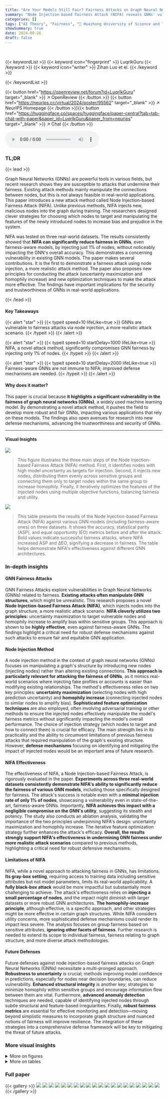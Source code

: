 ```yaml
---
title: "Are Your Models Still Fair? Fairness Attacks on Graph Neural Networks via Node Injections"
summary: "Node Injection-based Fairness Attack (NIFA) reveals GNNs' vulnerability to realistic fairness attacks by injecting a small percentage of nodes, significantly undermining fairness even in fairness-awar..."
categories: []
tags: ["AI Theory", "Fairness", "🏢 Huazhong University of Science and Technology",]
showSummary: true
date: 2024-09-26
draft: false
---
```


<br>

{{< keywordList >}}
{{< keyword icon="fingerprint" >}} LuqrIkGuru {{< /keyword >}}
{{< keyword icon="writer" >}} Zihan Luo et el. {{< /keyword >}}
 
{{< /keywordList >}}

{{< button href="https://openreview.net/forum?id=LuqrIkGuru" target="_blank" >}}
↗ OpenReview
{{< /button >}}
{{< button href="https://neurips.cc/virtual/2024/poster/95562" target="_blank" >}}
↗ NeurIPS Homepage
{{< /button >}}{{< button href="https://huggingface.co/spaces/huggingface/paper-central?tab=tab-chat-with-paper&paper_id=LuqrIkGuru&paper_from=neurips" target="_blank" >}}
↗ Chat
{{< /button >}}



<audio controls>
    <source src="https://ai-paper-reviewer.com/LuqrIkGuru/podcast.wav" type="audio/wav">
    Your browser does not support the audio element.
</audio>


### TL;DR


{{< lead >}}

Graph Neural Networks (GNNs) are powerful tools in various fields, but recent research shows they are susceptible to attacks that undermine their fairness. Existing attack methods mainly manipulate the connections between nodes, but this is not always feasible in real-world applications. This paper introduces a new attack method called Node Injection-based Fairness Attack (NIFA). Unlike previous methods, NIFA injects new, malicious nodes into the graph during training.  The researchers designed clever strategies for choosing which nodes to target and manipulating the features of the newly introduced nodes to increase bias and prejudice in the system. 



NIFA was tested on three real-world datasets.  The results consistently showed that **NIFA can significantly reduce fairness in GNNs**, even fairness-aware models, by injecting just 1% of nodes, without noticeably impacting the GNN's overall accuracy. This demonstrates a concerning vulnerability in existing GNN models. The paper makes several contributions.  It is the first to demonstrate a fairness attack using node injection, a more realistic attack method. The paper also proposes new principles for conducting the attack (uncertainty maximization and homophily increase) and new optimization techniques to make the attack more effective. The findings have important implications for the security and trustworthiness of GNNs in real-world applications.

{{< /lead >}}


#### Key Takeaways

{{< alert "star" >}}
{{< typeit speed=10 lifeLike=true >}} GNNs are vulnerable to fairness attacks via node injection, a more realistic attack scenario. {{< /typeit >}}
{{< /alert >}}

{{< alert "star" >}}
{{< typeit speed=10 startDelay=1000 lifeLike=true >}} NIFA, a novel attack method, significantly compromises GNN fairness by injecting only 1% of nodes. {{< /typeit >}}
{{< /alert >}}

{{< alert "star" >}}
{{< typeit speed=10 startDelay=2000 lifeLike=true >}} Fairness-aware GNNs are not immune to NIFA; improved defense mechanisms are needed. {{< /typeit >}}
{{< /alert >}}

#### Why does it matter?
This paper is crucial because **it highlights a significant vulnerability in the fairness of graph neural networks (GNNs)**, a widely used machine learning model.  By demonstrating a novel attack method, it pushes the field to develop more robust and fair GNNs, impacting various applications that rely on these models.  The findings also open avenues for research into new defense mechanisms, advancing the trustworthiness and security of GNNs.

------
#### Visual Insights



![](https://ai-paper-reviewer.com/LuqrIkGuru/figures_4_1.jpg)

> This figure illustrates the three main steps of the Node Injection-based Fairness Attack (NIFA) method.  First, it identifies nodes with high model uncertainty as targets for injection. Second, it injects new nodes, distributing them evenly across sensitive groups and connecting them only to target nodes within the same group to increase homophily.  Finally, it iteratively optimizes the features of the injected nodes using multiple objective functions, balancing fairness and utility.





![](https://ai-paper-reviewer.com/LuqrIkGuru/tables_6_1.jpg)

> This table presents the results of the Node Injection-based Fairness Attack (NIFA) against various GNN models (including fairness-aware ones) on three datasets.  It shows the accuracy, statistical parity (ASP), and equal opportunity (EO) metrics before and after the attack.  Bold values indicate successful fairness attacks, where NIFA increased ASP and ΔEO, signifying a decrease in fairness. The table helps demonstrate NIFA's effectiveness against different GNN architectures.





### In-depth insights


#### GNN Fairness Attacks
GNN Fairness Attacks explore vulnerabilities in Graph Neural Networks (GNNs) related to fairness.  **Existing attacks often manipulate GNN structures**, which might be unrealistic.  This research proposes a novel **Node Injection-based Fairness Attack (NIFA)**, which injects nodes into the graph structure, a more realistic attack scenario.  **NIFA cleverly utilizes two principles:** uncertainty maximization to target vulnerable nodes and homophily increase to amplify bias within sensitive groups. This approach is shown to be **highly effective**, even against fairness-aware GNNs. The findings highlight a critical need for robust defense mechanisms against such attacks to ensure fair and equitable GNN application.

#### Node Injection Method
A node injection method in the context of graph neural networks (GNNs) focuses on manipulating a graph's structure by introducing new nodes (injecting nodes) rather than altering existing connections.  **This approach is particularly relevant for attacking the fairness of GNNs**, as it mimics real-world scenarios where injecting fake profiles or accounts is easier than modifying existing relationships. The method's effectiveness relies on two key principles: **uncertainty maximization** (selecting nodes with high prediction uncertainty) and **homophily increase** (connecting injected nodes to similar nodes to amplify bias).  **Sophisticated feature optimization techniques** are also employed, often involving adversarial training or other methods to ensure the injected nodes effectively manipulate the model's fairness metrics without significantly impacting the model's overall performance.  The choice of injection strategy (which nodes to target and how to connect them) is crucial for efficacy.  The main strength lies in its practicality and the ability to circumvent limitations of previous fairness attacks that required manipulation of the graph's existing structure.  However, **defense mechanisms** focusing on identifying and mitigating the impact of injected nodes would be an important area of future research.

#### NIFA Effectiveness
The effectiveness of NIFA, a Node Injection-based Fairness Attack, is rigorously evaluated in the paper.  **Experiments across three real-world datasets consistently demonstrate NIFA's ability to significantly reduce the fairness of various GNN models**, including those specifically designed for fairness.  The attack's success is notable even with a **minimal injection rate of only 1% of nodes**, showcasing a vulnerability even in state-of-the-art, fairness-aware GNNs.  Importantly, **NIFA achieves this impact with a negligible compromise on the GNN's utility**, suggesting its stealth and potency. The study also conducts an ablation analysis, validating the importance of the two principles underpinning NIFA's design: uncertainty maximization and homophily increase. The iterative feature optimization strategy further enhances the attack's efficacy. **Overall, the results strongly support NIFA's effectiveness in undermining GNN fairness under more realistic attack scenarios** compared to previous methods, highlighting a critical need for robust defensive mechanisms.

#### Limitations of NIFA
NIFA, while a novel approach to attacking fairness in GNNs, has limitations.  **Its gray-box setting**, requiring access to training data including sensitive attributes but not model parameters, limits its real-world applicability.  A **fully black-box attack** would be more impactful but substantially more challenging to achieve.  The attack's effectiveness relies on **injecting a small percentage of nodes**, and the impact might diminish with larger datasets or more robust GNN architectures. **The homophily-increase principle**, although effective, is a specific approach, and other strategies might be more effective in certain graph structures. While NIFA considers utility concerns, more sophisticated defense mechanisms could render its impact less severe. The analysis focuses on group fairness based on sensitive attributes, **ignoring other facets of fairness**. Further research is needed to extend its scope to individual fairness, fairness relating to graph structure, and more diverse attack methodologies.

#### Future Defenses
Future defenses against node injection-based fairness attacks on Graph Neural Networks (GNNs) necessitate a multi-pronged approach.  **Robustness to uncertainty** is crucial; methods improving model confidence in predictions, especially for nodes near decision boundaries, can reduce vulnerability.  **Enhanced structural integrity** is another key; strategies to minimize homophily within sensitive groups and encourage information flow between them are vital.  Furthermore, **advanced anomaly detection** techniques are needed, capable of identifying injected nodes through subtle structural and feature-based irregularities.  Finally, **robust fairness metrics** are essential for effective monitoring and detection—moving beyond simplistic measures to incorporate graph structure and nuanced notions of fairness will improve resilience.  The integration of these strategies into a comprehensive defense framework will be key to mitigating the threat of future attacks.


### More visual insights

<details>
<summary>More on figures
</summary>


![](https://ai-paper-reviewer.com/LuqrIkGuru/figures_8_1.jpg)

> This figure illustrates the framework of the Node Injection-based Fairness Attack (NIFA). It consists of three main stages: (a) Uncertainty Estimation: Nodes with high model uncertainty are selected as target nodes for injection. (b) Node Injection: Injected nodes are assigned to sensitive groups and connected to target nodes within the same group to increase homophily. (c) Feature Optimization: Injected nodes' features and a surrogate model are iteratively optimized using multiple objective functions to maximize fairness and maintain utility.


![](https://ai-paper-reviewer.com/LuqrIkGuru/figures_8_2.jpg)

> The figure shows the impact of masking a proportion (η) of training nodes with the highest uncertainty on the fairness attack performance.  As the proportion of masked nodes increases, the attack's effectiveness diminishes, as indicated by decreases in Δsp and Δeo.  This suggests that focusing on nodes with high model uncertainty is a key aspect of the attack strategy.  Despite the defense mechanism's impact, there is still significant deterioration of fairness compared to the baseline.  Accuracy is only slightly affected by the defense.


![](https://ai-paper-reviewer.com/LuqrIkGuru/figures_18_1.jpg)

> This figure illustrates the framework of the Node Injection-based Fairness Attack (NIFA). It shows three main stages: (a) Uncertainty Estimation, where nodes with high uncertainty are selected as targets for injection; (b) Node Injection, where injected nodes are connected to target nodes within the same sensitive group to increase homophily; and (c) Feature Optimization, where the features of injected nodes and a surrogate model are iteratively optimized to maximize unfairness.


![](https://ai-paper-reviewer.com/LuqrIkGuru/figures_19_1.jpg)

> This figure illustrates the three main steps of the Node Injection-based Fairness Attack (NIFA) framework.  First, it shows how nodes with high model uncertainty are identified as targets for injection. Second, it details the node injection strategy, where injected nodes are connected only to target nodes within the same sensitive group, increasing homophily. Finally, it describes the iterative optimization process of the injected nodes' features and the surrogate model to maximize fairness attacks while maintaining model utility.


![](https://ai-paper-reviewer.com/LuqrIkGuru/figures_19_2.jpg)

> This figure illustrates the framework of the Node Injection-based Fairness Attack (NIFA).  It shows three main stages:  (a) **Uncertainty Estimation:**  The algorithm identifies nodes with high model uncertainty, making them more susceptible to attacks. These nodes are highlighted in the figure. (b) **Node Injection:**  New nodes (injected nodes) are added to the graph.  Crucially, these nodes are connected only to target nodes (identified in stage a) that share the same sensitive attribute (e.g., gender, race), thus increasing homophily within sensitive groups. (c) **Feature Optimization:** The features of the injected nodes are iteratively optimized using multiple objective functions. This optimization aims to maximize the attack's impact on fairness while maintaining the model's overall utility.


![](https://ai-paper-reviewer.com/LuqrIkGuru/figures_19_3.jpg)

> This figure illustrates the framework of the Node Injection-based Fairness Attack (NIFA). It shows three main steps: uncertainty estimation to identify target nodes, node injection while ensuring equal distribution across sensitive groups and connections only with nodes of the same attribute, and iterative optimization of injected node features and a surrogate model to enhance the attack's effectiveness.


![](https://ai-paper-reviewer.com/LuqrIkGuru/figures_19_4.jpg)

> This figure illustrates the framework of the Node Injection-based Fairness Attack (NIFA). It is a three-stage process: First, nodes with high model uncertainty are selected as targets for injection. Second, injected nodes are connected to the target nodes within the same sensitive group. Third, the injected features and surrogate model are optimized iteratively to maximize the attack's effectiveness.


</details>




<details>
<summary>More on tables
</summary>


![](https://ai-paper-reviewer.com/LuqrIkGuru/tables_7_1.jpg)
> This table presents the results of the Node Injection-based Fairness Attack (NIFA) on various GNN models.  It shows the accuracy, statistical parity (ASP), and equal opportunity (ΔEO) metrics before and after the attack for each model on three datasets (Pokec-z, Pokec-n, DBLP).  Bold values highlight instances where NIFA successfully reduced fairness.

![](https://ai-paper-reviewer.com/LuqrIkGuru/tables_7_2.jpg)
> This table presents the results of the Node Injection-based Fairness Attack (NIFA) against various GNN models on three datasets (Pokec-z, Pokec-n, DBLP).  It shows the accuracy, statistical parity (ASP), and equal opportunity (ΔΕΟ) metrics before and after the attack.  Bolded values indicate that NIFA successfully reduced the fairness of the GNN model. Lower values for ASP and ΔΕΟ indicate better fairness, so the increase in these values demonstrates the effectiveness of the attack.

![](https://ai-paper-reviewer.com/LuqrIkGuru/tables_17_1.jpg)
> This table shows the hyperparameter settings used for the proposed Node Injection-based Fairness Attack (NIFA) method on three different datasets: Pokec-z, Pokec-n, and DBLP.  The hyperparameters include α and β (weights for the objective functions), b (node budget), d (edge budget), k (uncertainty threshold), max_step (number of steps in inner loop), and max_iter (number of iterations in outer loop).  These settings were determined through tuning for optimal attack performance on each dataset.

![](https://ai-paper-reviewer.com/LuqrIkGuru/tables_17_2.jpg)
> This table presents the results of the Node Injection-based Fairness Attack (NIFA) against various GNN models (including fairness-aware ones) on three datasets (Pokec-z, Pokec-n, and DBLP).  It shows the accuracy, statistical parity (ASP), and equal opportunity (ΔΕΟ) metrics before and after the attack.  Bold values indicate that NIFA successfully reduced fairness, as measured by the increase in ASP and ΔΕΟ.

![](https://ai-paper-reviewer.com/LuqrIkGuru/tables_18_1.jpg)
> This table presents the results of the Node Injection-based Fairness Attack (NIFA) on various GNN models across three datasets (Pokec-z, Pokec-n, DBLP).  It shows the accuracy, statistical parity (ASP), and equal opportunity (ΔEO) metrics before and after the attack. Bold values indicate that NIFA successfully reduced the fairness of the GNN model. The table helps to demonstrate the effectiveness of NIFA in compromising the fairness of different GNN architectures, even those designed to be fairness-aware.

![](https://ai-paper-reviewer.com/LuqrIkGuru/tables_19_1.jpg)
> This table presents the results of the Node Injection-based Fairness Attack (NIFA) on various GNN models.  It shows the accuracy, statistical parity (ASP), and equal opportunity (ΔΕΟ) metrics before and after the attack for each model on three datasets (Pokec-z, Pokec-n, DBLP). Bolded values indicate that NIFA successfully reduced fairness (increased ASP and ΔΕΟ).

![](https://ai-paper-reviewer.com/LuqrIkGuru/tables_20_1.jpg)
> This table presents the results of the Node Injection-based Fairness Attack (NIFA) on various GNN models.  It shows the accuracy, statistical parity (ASP), and equal opportunity (EO) differences before and after the attack for each model on three datasets (Pokec-z, Pokec-n, and DBLP). Bolded values highlight where NIFA successfully reduced the fairness of the GNN models.  The metrics ASP and ΔΕΟ are used to measure fairness; lower values indicate better fairness, so increases in these values after the attack demonstrate a reduction in fairness. This table helps to understand the impact of NIFA on the fairness of different GNN models across various datasets.

![](https://ai-paper-reviewer.com/LuqrIkGuru/tables_20_2.jpg)
> This table presents the results of the Node Injection-based Fairness Attack (NIFA) against various Graph Neural Network (GNN) models.  It shows the accuracy, statistical parity (ASP), and equal opportunity (ΔΕΟ) metrics before and after the attack for each model on three datasets (Pokec-z, Pokec-n, DBLP).  Bold values indicate that NIFA successfully reduced fairness.  The table demonstrates NIFA's effectiveness across different GNN models, even those designed to be fair.

</details>




### Full paper

{{< gallery >}}
<img src="https://ai-paper-reviewer.com/LuqrIkGuru/1.png" class="grid-w50 md:grid-w33 xl:grid-w25" />
<img src="https://ai-paper-reviewer.com/LuqrIkGuru/2.png" class="grid-w50 md:grid-w33 xl:grid-w25" />
<img src="https://ai-paper-reviewer.com/LuqrIkGuru/3.png" class="grid-w50 md:grid-w33 xl:grid-w25" />
<img src="https://ai-paper-reviewer.com/LuqrIkGuru/4.png" class="grid-w50 md:grid-w33 xl:grid-w25" />
<img src="https://ai-paper-reviewer.com/LuqrIkGuru/5.png" class="grid-w50 md:grid-w33 xl:grid-w25" />
<img src="https://ai-paper-reviewer.com/LuqrIkGuru/6.png" class="grid-w50 md:grid-w33 xl:grid-w25" />
<img src="https://ai-paper-reviewer.com/LuqrIkGuru/7.png" class="grid-w50 md:grid-w33 xl:grid-w25" />
<img src="https://ai-paper-reviewer.com/LuqrIkGuru/8.png" class="grid-w50 md:grid-w33 xl:grid-w25" />
<img src="https://ai-paper-reviewer.com/LuqrIkGuru/9.png" class="grid-w50 md:grid-w33 xl:grid-w25" />
<img src="https://ai-paper-reviewer.com/LuqrIkGuru/10.png" class="grid-w50 md:grid-w33 xl:grid-w25" />
<img src="https://ai-paper-reviewer.com/LuqrIkGuru/11.png" class="grid-w50 md:grid-w33 xl:grid-w25" />
<img src="https://ai-paper-reviewer.com/LuqrIkGuru/12.png" class="grid-w50 md:grid-w33 xl:grid-w25" />
<img src="https://ai-paper-reviewer.com/LuqrIkGuru/13.png" class="grid-w50 md:grid-w33 xl:grid-w25" />
<img src="https://ai-paper-reviewer.com/LuqrIkGuru/14.png" class="grid-w50 md:grid-w33 xl:grid-w25" />
<img src="https://ai-paper-reviewer.com/LuqrIkGuru/15.png" class="grid-w50 md:grid-w33 xl:grid-w25" />
<img src="https://ai-paper-reviewer.com/LuqrIkGuru/16.png" class="grid-w50 md:grid-w33 xl:grid-w25" />
<img src="https://ai-paper-reviewer.com/LuqrIkGuru/17.png" class="grid-w50 md:grid-w33 xl:grid-w25" />
<img src="https://ai-paper-reviewer.com/LuqrIkGuru/18.png" class="grid-w50 md:grid-w33 xl:grid-w25" />
<img src="https://ai-paper-reviewer.com/LuqrIkGuru/19.png" class="grid-w50 md:grid-w33 xl:grid-w25" />
<img src="https://ai-paper-reviewer.com/LuqrIkGuru/20.png" class="grid-w50 md:grid-w33 xl:grid-w25" />
{{< /gallery >}}